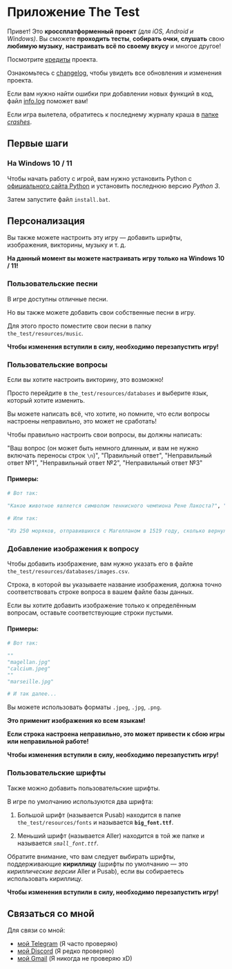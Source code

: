 # Приложение The Test

Привет! Это **кроссплатформенный проект** *(для iOS, Android и Windows)*. Вы сможете **проходить тесты**, **собирать очки**, **слушать** свою **любимую музыку**, **настраивать всё по своему вкусу** и многое другое!

Посмотрите [кредиты](credits.md) проекта.

Ознакомьтесь с [changelog](changelog.md), чтобы увидеть все обновления и изменения проекта.

Если вам нужно найти ошибки при добавлении новых функций в код, файл [info.log](info.log) поможет вам!

Если игра вылетела, обратитесь к последнему журналу краша в [папке *crashes*](crashes/).

## Первые шаги

### На Windows 10 / 11

Чтобы начать работу с игрой, вам нужно установить Python с [официального сайта Python](https://python.org/downloads) и установить последнюю версию *Python 3*.

Затем запустите файл `install.bat`.

## Персонализация

Вы также можете настроить эту игру — добавить шрифты, изображения, викторины, музыку и т. д.

**На данный момент вы можете настраивать игру только на Windows 10 / 11!**

### Пользовательские песни

В игре доступны отличные песни.

Но вы также можете добавить свои собственные песни в игру.

Для этого просто поместите свои песни в папку `the_test/resources/music`.

**Чтобы изменения вступили в силу, необходимо перезапустить игру!**

### Пользовательские вопросы

Если вы хотите настроить викторину, это возможно!

Просто перейдите в `the_test/resources/databases` и выберите язык, который хотите изменить.

Вы можете написать всё, что хотите, но помните, что если вопросы настроены неправильно, это может не сработать!

Чтобы правильно настроить свои вопросы, вы должны написать:

"Ваш вопрос (он может быть немного длинным, и вам не нужно включать переносы строк `\n`)", "Правильный ответ", "Неправильный ответ №1", "Неправильный ответ №2", "Неправильный ответ №3"

#### **Примеры:**

```python
# Вот так:

"Какое животное является символом теннисного чемпиона Рене Лакоста?", "Крокодил", "Панда", "Ягуар", "Пума"

# Или так:

"Из 250 моряков, отправившихся с Магелланом в 1519 году, сколько вернулось в Севилью через 3 года?", "18", "115", "249", "60"
```

### Добавление изображения к вопросу

Чтобы добавить изображение, вам нужно указать его в файле `the_test/resources/databases/images.csv`.

Строка, в которой вы указываете название изображения, должна точно соответствовать строке вопроса в вашем файле базы данных.

Если вы хотите добавить изображение только к определённым вопросам, оставьте соответствующие строки пустыми.

#### **Примеры:**

```python
# Вот так:

""
"magellan.jpg"
"calcium.jpeg"
""
"marseille.jpg"

# И так далее...
```

Вы можете использовать форматы `.jpeg`, `.jpg`, `.png`.

**Это применит изображения ко всем языкам!**

**Если строка настроена неправильно, это может привести к сбою игры или неправильной работе!**

**Чтобы изменения вступили в силу, необходимо перезапустить игру!**

### Пользовательские шрифты

Также можно добавить пользовательские шрифты.

В игре по умолчанию используются два шрифта:

1. Большой шрифт (называется Pusab) находится в папке `the_test/resources/fonts` и называется **`big_font.ttf`**.

2. Меньший шрифт (называется Aller) находится в той же папке и называется *`small_font.ttf`*.

Обратите внимание, что вам следует выбирать шрифты, поддерживающие **кириллицу** (шрифты по умолчанию — это *кириллические версии* Aller и Pusab), если вы собираетесь использовать кириллицу.

**Чтобы изменения вступили в силу, необходимо перезапустить игру!**

## Связаться со мной

Для связи со мной:
* [мой Telegram](https://t.me/gild56) (Я часто проверяю)
* [мой Discord](https://discord.com/users/gild56) (Я редко проверяю)
* [мой Gmail](mailto:gild56gmd@gmail.com) (Я никогда не проверяю xD)
